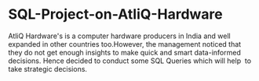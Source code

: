 # SQL-Project-on-AtliQ-Hardware
AtliQ Hardware's is a computer hardware producers in India and well expanded in other countries too.However, the management noticed that they do not get enough insights to make quick and smart data-informed decisions. Hence decided to conduct some SQL Queries which will help  to  take strategic decisions.
